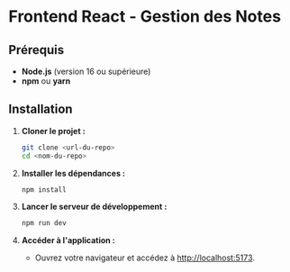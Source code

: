 # Frontend React - Gestion des Notes

## Prérequis
- **Node.js** (version 16 ou supérieure)
- **npm** ou **yarn**

## Installation
1. **Cloner le projet :**
   ```bash
   git clone <url-du-repo>
   cd <nom-du-repo>
   ```

2. **Installer les dépendances :**
   ```bash
   npm install
   ```

3. **Lancer le serveur de développement :**
   ```bash
   npm run dev
   ```

4. **Accéder à l'application :**
   - Ouvrez votre navigateur et accédez à [http://localhost:5173](http://localhost:5173).
